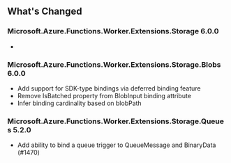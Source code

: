 ## What's Changed

<!-- Please add your release notes in the following format:
- My change description (#PR/#issue)
-->

### Microsoft.Azure.Functions.Worker.Extensions.Storage 6.0.0

- <entry>

### Microsoft.Azure.Functions.Worker.Extensions.Storage.Blobs 6.0.0

- Add support for SDK-type bindings via deferred binding feature
- Remove IsBatched property from BlobInput binding attribute
- Infer binding cardinality based on blobPath

### Microsoft.Azure.Functions.Worker.Extensions.Storage.Queues 5.2.0

- Add ability to bind a queue trigger to QueueMessage and BinaryData (#1470)
